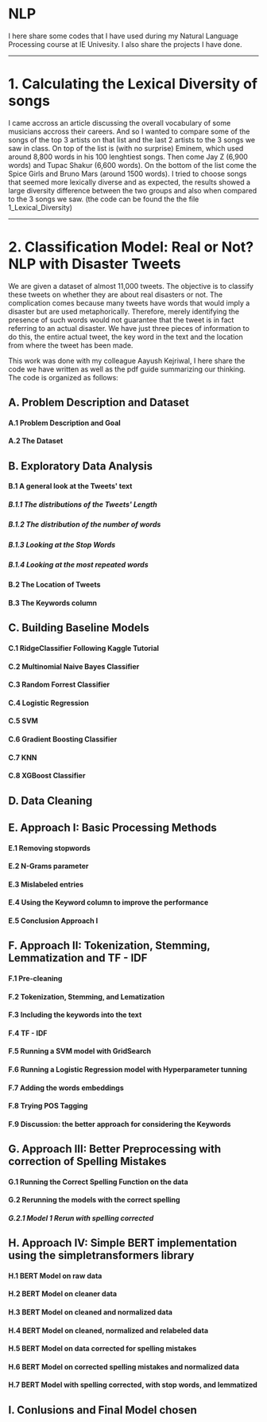 # NLP
I here share some codes that I have used during my Natural Language Processing course at IE Univesity. I also share the projects I have done.
___
# 1. Calculating the Lexical Diversity of songs
I came accross an article discussing the overall vocabulary of some musicians accross their careers. And so I wanted to compare some of the songs of the top 3 artists on that list and the last 2 artists to the 3 songs we saw in class.
On top of the list is (with no surprise) Eminem, which used around 8,800 words in his 100 lenghtiest songs. Then come Jay Z (6,900 words) and Tupac Shakur (6,600 words). On the bottom of the list come the Spice Girls and Bruno Mars (around 1500 words).
I tried to choose songs that seemed more lexically diverse and as expected, the results showed a large diversity difference between the two groups and also when compared to the 3 songs we saw. (the code can be found the the file 1_Lexical_Diversity)
___
# 2. Classification Model: Real or Not? NLP with Disaster Tweets
We are given a dataset of almost 11,000 tweets. The objective is to classify these tweets on whether they are about real disasters or not. The complication comes because many tweets have words that would imply a disaster but are used metaphorically. Therefore, merely identifying the presence of such words would not guarantee that the tweet is in fact referring to an actual disaster.
We have just three pieces of information to do this, the entire actual tweet, the key word in the text and the location from where the tweet has been made.

This work was done with my colleague Aayush Kejriwal, I here share the code we have written as well as the pdf guide summarizing our thinking. The code is organized as follows:

## A. Problem Description and Dataset
#### A.1 Problem Description and Goal
#### A.2 The Dataset

## B. Exploratory Data Analysis
#### B.1 A general look at the Tweets' text
##### B.1.1 The distributions of the Tweets' Length
##### B.1.2 The distribution of the number of words 
##### B.1.3 Looking at the Stop Words
##### B.1.4 Looking at the most repeated words
#### B.2 The Location of Tweets
#### B.3 The Keywords column 

## C. Building Baseline Models
####  C.1 RidgeClassifier Following Kaggle Tutorial
#### C.2 Multinomial Naive Bayes Classifier
#### C.3 Random Forrest Classifier
#### C.4 Logistic Regression
#### C.5 SVM
#### C.6 Gradient Boosting Classifier
#### C.7 KNN
#### C.8 XGBoost Classifier

## D. Data Cleaning

## E. Approach I: Basic Processing Methods
#### E.1 Removing  stopwords
#### E.2 N-Grams parameter
#### E.3 Mislabeled entries
#### E.4 Using the Keyword column to improve the performance
#### E.5 Conclusion Approach I

## F. Approach II: Tokenization, Stemming, Lemmatization and  TF - IDF
#### F.1 Pre-cleaning
#### F.2 Tokenization, Stemming, and Lematization
#### F.3 Including the keywords into the text
#### F.4 TF - IDF
#### F.5 Running a SVM model with GridSearch
#### F.6 Running a Logistic Regression model with Hyperparameter tunning
#### F.7 Adding the words embeddings
#### F.8 Trying POS Tagging
#### F.9 Discussion: the better approach for considering the Keywords

## G. Approach III: Better Preprocessing with correction of Spelling Mistakes
#### G.1 Running the Correct Spelling Function on the data
#### G.2 Rerunning the models with the correct spelling
##### G.2.1 Model 1 Rerun with spelling corrected

## H. Approach IV: Simple BERT implementation using the simpletransformers library
#### H.1 BERT Model on raw data 
#### H.2 BERT Model on cleaner data 
#### H.3 BERT Model on cleaned and normalized data
#### H.4 BERT Model on cleaned, normalized and relabeled data
#### H.5 BERT Model on data corrected for spelling mistakes
#### H.6 BERT Model on corrected spelling mistakes and normalized data
#### H.7 BERT Model with spelling corrected, with stop words, and lemmatized

## I. Conlusions and Final Model chosen

